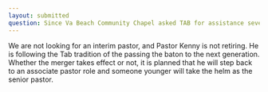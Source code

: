 ```yaml
---
layout: submitted
question: Since Va Beach Community Chapel asked TAB for assistance several years ago when they were struggling with the same issue that we are now struggling with and since Pastor Kenny is wanting gradually proceed to retire in the future; Could the board of elders asked if any of our consortium churches might have a pastor to serve as an interim pastor for TAB?
---
```

We are not looking for an interim pastor, and Pastor Kenny is not retiring. He is following the Tab tradition of the passing the baton to the next generation. Whether the merger takes effect or not, it is planned that he will step back to an associate pastor role and someone younger will take the helm as the senior pastor. 